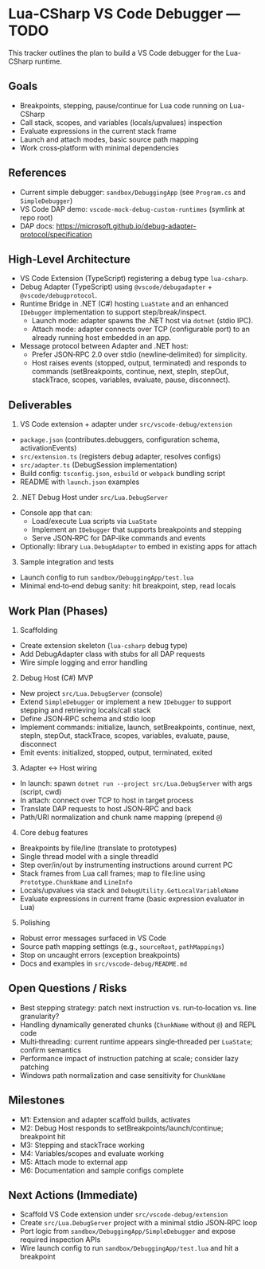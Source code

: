 # Lua-CSharp VS Code Debugger — TODO

This tracker outlines the plan to build a VS Code debugger for the Lua-CSharp runtime.

## Goals

- Breakpoints, stepping, pause/continue for Lua code running on Lua-CSharp
- Call stack, scopes, and variables (locals/upvalues) inspection
- Evaluate expressions in the current stack frame
- Launch and attach modes, basic source path mapping
- Work cross‑platform with minimal dependencies

## References

- Current simple debugger: `sandbox/DebuggingApp` (see `Program.cs` and `SimpleDebugger`)
- VS Code DAP demo: `vscode-mock-debug-custom-runtimes` (symlink at repo root)
- DAP docs: https://microsoft.github.io/debug-adapter-protocol/specification

## High‑Level Architecture

- VS Code Extension (TypeScript) registering a debug type `lua-csharp`.
- Debug Adapter (TypeScript) using `@vscode/debugadapter` + `@vscode/debugprotocol`.
- Runtime Bridge in .NET (C#) hosting `LuaState` and an enhanced `IDebugger` implementation to support step/break/inspect.
  - Launch mode: adapter spawns the .NET host via `dotnet` (stdio IPC).
  - Attach mode: adapter connects over TCP (configurable port) to an already running host embedded in an app.
- Message protocol between Adapter and .NET host:
  - Prefer JSON‑RPC 2.0 over stdio (newline‑delimited) for simplicity.
  - Host raises events (stopped, output, terminated) and responds to commands (setBreakpoints, continue, next, stepIn, stepOut, stackTrace, scopes, variables, evaluate, pause, disconnect).

## Deliverables

1) VS Code extension + adapter under `src/vscode-debug/extension`
- `package.json` (contributes.debuggers, configuration schema, activationEvents)
- `src/extension.ts` (registers debug adapter, resolves configs)
- `src/adapter.ts` (DebugSession implementation)
- Build config: `tsconfig.json`, `esbuild` or `webpack` bundling script
- README with `launch.json` examples

2) .NET Debug Host under `src/Lua.DebugServer`
- Console app that can:
  - Load/execute Lua scripts via `LuaState`
  - Implement an `IDebugger` that supports breakpoints and stepping
  - Serve JSON‑RPC for DAP‑like commands and events
- Optionally: library `Lua.DebugAdapter` to embed in existing apps for attach

3) Sample integration and tests
- Launch config to run `sandbox/DebuggingApp/test.lua`
- Minimal end‑to‑end debug sanity: hit breakpoint, step, read locals

## Work Plan (Phases)

1. Scaffolding
- Create extension skeleton (`lua-csharp` debug type)
- Add DebugAdapter class with stubs for all DAP requests
- Wire simple logging and error handling

2. Debug Host (C#) MVP
- New project `src/Lua.DebugServer` (console)
- Extend `SimpleDebugger` or implement a new `IDebugger` to support stepping and retrieving locals/call stack
- Define JSON‑RPC schema and stdio loop
- Implement commands: initialize, launch, setBreakpoints, continue, next, stepIn, stepOut, stackTrace, scopes, variables, evaluate, pause, disconnect
- Emit events: initialized, stopped, output, terminated, exited

3. Adapter <-> Host wiring
- In launch: spawn `dotnet run --project src/Lua.DebugServer` with args (script, cwd)
- In attach: connect over TCP to host in target process
- Translate DAP requests to host JSON‑RPC and back
- Path/URI normalization and chunk name mapping (prepend `@`)

4. Core debug features
- Breakpoints by file/line (translate to prototypes)
- Single thread model with a single threadId
- Step over/in/out by instrumenting instructions around current PC
- Stack frames from Lua call frames; map to file:line using `Prototype.ChunkName` and `LineInfo`
- Locals/upvalues via stack and `DebugUtility.GetLocalVariableName`
- Evaluate expressions in current frame (basic expression evaluator in Lua)

5. Polishing
- Robust error messages surfaced in VS Code
- Source path mapping settings (e.g., `sourceRoot`, `pathMappings`)
- Stop on uncaught errors (exception breakpoints)
- Docs and examples in `src/vscode-debug/README.md`

## Open Questions / Risks

- Best stepping strategy: patch next instruction vs. run‑to‑location vs. line granularity?
- Handling dynamically generated chunks (`ChunkName` without `@`) and REPL code
- Multi‑threading: current runtime appears single‑threaded per `LuaState`; confirm semantics
- Performance impact of instruction patching at scale; consider lazy patching
- Windows path normalization and case sensitivity for `ChunkName`

## Milestones

- M1: Extension and adapter scaffold builds, activates
- M2: Debug Host responds to setBreakpoints/launch/continue; breakpoint hit
- M3: Stepping and stackTrace working
- M4: Variables/scopes and evaluate working
- M5: Attach mode to external app
- M6: Documentation and sample configs complete

## Next Actions (Immediate)

- Scaffold VS Code extension under `src/vscode-debug/extension`
- Create `src/Lua.DebugServer` project with a minimal stdio JSON‑RPC loop
- Port logic from `sandbox/DebuggingApp/SimpleDebugger` and expose required inspection APIs
- Wire launch config to run `sandbox/DebuggingApp/test.lua` and hit a breakpoint

